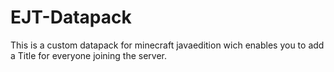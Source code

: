 # EJT-Datapack
This is a custom datapack for minecraft javaedition wich enables you to add a Title for everyone joining the server.
